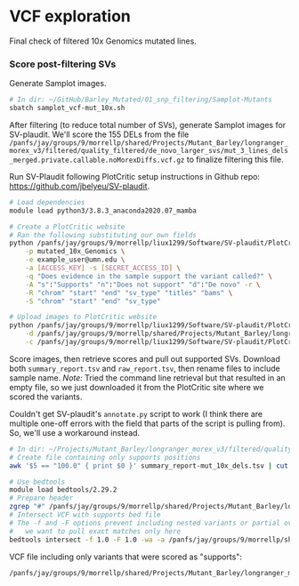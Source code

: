 # VCF exploration

Final check of filtered 10x Genomics mutated lines.

### Score post-filtering SVs

Generate Samplot images.

```bash
# In dir: ~/GitHub/Barley_Mutated/01_snp_filtering/Samplot-Mutants
sbatch samplot_vcf-mut_10x.sh
```

After filtering (to reduce total number of SVs), generate Samplot images for SV-plaudit. We'll score the 155 DELs from the file `/panfs/jay/groups/9/morrellp/shared/Projects/Mutant_Barley/longranger_morex_v3/filtered/quality_filtered/de_novo_larger_svs/mut_3_lines_dels_merged.private.callable.noMorexDiffs.vcf.gz` to finalize filtering this file.

Run SV-Plaudit following PlotCritic setup instructions in Github repo: https://github.com/jbelyeu/SV-plaudit.

```bash
# Load dependencies
module load python3/3.8.3_anaconda2020.07_mamba

# Create a PlotCritic website
# Ran the following substituting our own fields
python /panfs/jay/groups/9/morrellp/liux1299/Software/SV-plaudit/PlotCritic/project_setup.py \
    -p mutated_10x_Genomics \
    -e example_user@umn.edu \
    -a [ACCESS_KEY] -s [SECRET_ACCESS_ID] \
    -q "Does evidence in the sample support the variant called?" \
    -A "s":"Supports" "n":"Does not support" "d":"De novo" -r \
    -R "chrom" "start" "end" "sv_type" "titles" "bams" \
    -S "chrom" "start" "end" "sv_type"

# Upload images to PlotCritic website
python /panfs/jay/groups/9/morrellp/liux1299/Software/SV-plaudit/PlotCritic/upload.py \
    -d /panfs/jay/groups/9/morrellp/shared/Projects/Mutant_Barley/longranger_morex_v3/filtered/quality_filtered/samplot-mut_10x_dels/DEL \
    -c /panfs/jay/groups/9/morrellp/liux1299/Software/SV-plaudit/PlotCritic/config.json
```

Score images, then retrieve scores and pull out supported SVs. Download both `summary_report.tsv` and `raw_report.tsv`, then rename files to include sample name. *Note:* Tried the command line retrieval but that resulted in an empty file, so we just downloaded it from the PlotCritic site where we scored the variants.

Couldn't get SV-plaudit's `annotate.py` script to work (I think there are multiple one-off errors with the field that parts of the script is pulling from). So, we'll use a workaround instead.

```bash
# In dir: ~/Projects/Mutant_Barley/longranger_morex_v3/filtered/quality_filtered/samplot-mut_10x_dels
# Create file containing only supports positions
awk '$5 == "100.0" { print $0 }' summary_report-mut_10x_dels.tsv | cut -f 1-3 | sort -k1,1 -k2,2n > mut_10x_dels.supports.bed

# Use bedtools
module load bedtools/2.29.2
# Prepare header
zgrep "#" /panfs/jay/groups/9/morrellp/shared/Projects/Mutant_Barley/longranger_morex_v3/filtered/quality_filtered/mut_3_lines_dels.private.callable.noMorexDiffs.vcf.gz > mut_10x_dels.private.callable.noMorexDiffs.supports.vcf
# Intersect VCF with supports bed file
# The -f and -F options prevent including nested variants or partial overlaps,
#   we want to pull exact matches only here
bedtools intersect -f 1.0 -F 1.0 -wa -a /panfs/jay/groups/9/morrellp/shared/Projects/Mutant_Barley/longranger_morex_v3/filtered/quality_filtered/mut_3_lines_dels.private.callable.noMorexDiffs.vcf.gz -b mut_10x_dels.supports.bed | sort -k1,1 -k2,2n | uniq >> mut_10x_dels.private.callable.noMorexDiffs.supports.vcf
```

VCF file including only variants that were scored as "supports":

```bash
/panfs/jay/groups/9/morrellp/shared/Projects/Mutant_Barley/longranger_morex_v3/filtered/quality_filtered/samplot-mut_10x_dels/mut_10x_dels.private.callable.noMorexDiffs.supports.vcf
```
